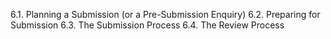 6.1. Planning a Submission (or a Pre-Submission Enquiry)
6.2. Preparing for Submission
6.3. The Submission Process
6.4. The Review Process
